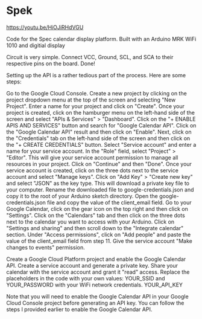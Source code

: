 # Spek
https://youtu.be/HiOJiRHdVGU

Code for the Spec calendar display platform. Built with an Arduino MRK WiFi 1010 and digitial display

Circuit is very simple. Connect VCC, Ground, SCL, and SCA to their respective pins on the board. Done!

Setting up the API is a rather tedious part of the process. Here are some steps:

Go to the Google Cloud Console.
Create a new project by clicking on the project dropdown menu at the top of the screen and selecting "New Project". Enter a name for your project and click on "Create".
Once your project is created, click on the hamburger menu on the left-hand side of the screen and select "APIs & Services" > "Dashboard".
Click on the "+ ENABLE APIS AND SERVICES" button and search for "Google Calendar API". Click on the "Google Calendar API" result and then click on "Enable".
Next, click on the "Credentials" tab on the left-hand side of the screen and then click on the "+ CREATE CREDENTIALS" button. Select "Service account" and enter a name for your service account.
In the "Role" field, select "Project" > "Editor". This will give your service account permission to manage all resources in your project.
Click on "Continue" and then "Done".
Once your service account is created, click on the three dots next to the service account and select "Manage keys".
Click on "Add Key" > "Create new key" and select "JSON" as the key type. This will download a private key file to your computer.
Rename the downloaded file to google-credentials.json and copy it to the root of your Arduino sketch directory.
Open the google-credentials.json file and copy the value of the client_email field.
Go to your Google Calendar, click on the gear icon on the top right and then click on "Settings".
Click on the "Calendars" tab and then click on the three dots next to the calendar you want to access with your Arduino.
Click on "Settings and sharing" and then scroll down to the "Integrate calendar" section.
Under "Access permissions", click on "Add people" and paste the value of the client_email field from step 11. Give the service account "Make changes to events" permission.

Create a Google Cloud Platform project and enable the Google Calendar API.
Create a service account and generate a private key.
Share your calendar with the service account and grant it "read" access.
Replace the placeholders in the code with your own values:
YOUR_SSID and YOUR_PASSWORD with your WiFi network credentials.
YOUR_API_KEY

Note that you will need to enable the Google Calendar API in your Google Cloud Console project before generating an API key. You can follow the steps I provided earlier to enable the Google Calendar API.
